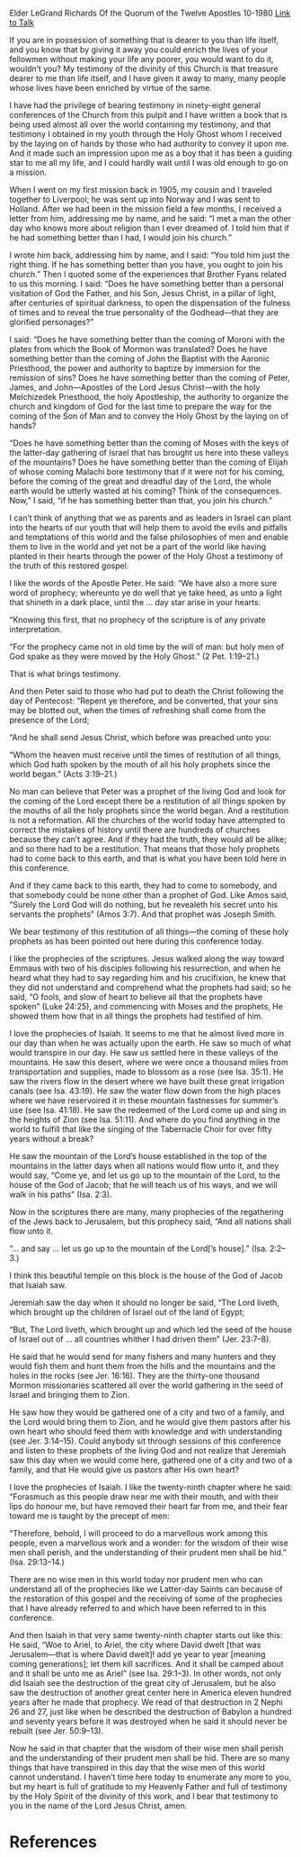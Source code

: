 Elder LeGrand Richards
Of the Quorum of the Twelve Apostles
10-1980
[Link to Talk](https://www.churchofjesuschrist.org/study/general-conference/1980/10/a-testimony?lang=eng)

If you are in possession of something that is dearer to you than life itself, and you know that by giving it away you could enrich the lives of your fellowmen without making your life any poorer, you would want to do it, wouldn’t you? My testimony of the divinity of this Church is that treasure dearer to me than life itself, and I have given it away to many, many people whose lives have been enriched by virtue of the same.

I have had the privilege of bearing testimony in ninety-eight general conferences of the Church from this pulpit and I have written a book that is being used almost all over the world containing my testimony, and that testimony I obtained in my youth through the Holy Ghost whom I received by the laying on of hands by those who had authority to convey it upon me. And it made such an impression upon me as a boy that it has been a guiding star to me all my life, and I could hardly wait until I was old enough to go on a mission.

When I went on my first mission back in 1905, my cousin and I traveled together to Liverpool; he was sent up into Norway and I was sent to Holland. After we had been in the mission field a few months, I received a letter from him, addressing me by name, and he said: “I met a man the other day who knows more about religion than I ever dreamed of. I told him that if he had something better than I had, I would join his church.”

I wrote him back, addressing him by name, and I said: “You told him just the right thing. If he has something better than you have, you ought to join his church.” Then I quoted some of the experiences that Brother Fyans related to us this morning. I said: “Does he have something better than a personal visitation of God the Father, and his Son, Jesus Christ, in a pillar of light, after centuries of spiritual darkness, to open the dispensation of the fulness of times and to reveal the true personality of the Godhead—that they are glorified personages?”

I said: “Does he have something better than the coming of Moroni with the plates from which the Book of Mormon was translated? Does he have something better than the coming of John the Baptist with the Aaronic Priesthood, the power and authority to baptize by immersion for the remission of sins? Does he have something better than the coming of Peter, James, and John—Apostles of the Lord Jesus Christ—with the holy Melchizedek Priesthood, the holy Apostleship, the authority to organize the church and kingdom of God for the last time to prepare the way for the coming of the Son of Man and to convey the Holy Ghost by the laying on of hands?

“Does he have something better than the coming of Moses with the keys of the latter-day gathering of Israel that has brought us here into these valleys of the mountains? Does he have something better than the coming of Elijah of whose coming Malachi bore testimony that if it were not for his coming, before the coming of the great and dreadful day of the Lord, the whole earth would be utterly wasted at his coming? Think of the consequences. Now,” I said, “if he has something better than that, you join his church.”

I can’t think of anything that we as parents and as leaders in Israel can plant into the hearts of our youth that will help them to avoid the evils and pitfalls and temptations of this world and the false philosophies of men and enable them to live in the world and yet not be a part of the world like having planted in their hearts through the power of the Holy Ghost a testimony of the truth of this restored gospel.

I like the words of the Apostle Peter. He said: “We have also a more sure word of prophecy; whereunto ye do well that ye take heed, as unto a light that shineth in a dark place, until the … day star arise in your hearts:

“Knowing this first, that no prophecy of the scripture is of any private interpretation.

“For the prophecy came not in old time by the will of man: but holy men of God spake as they were moved by the Holy Ghost.” (2 Pet. 1:19–21.)

That is what brings testimony.

And then Peter said to those who had put to death the Christ following the day of Pentecost: “Repent ye therefore, and be converted, that your sins may be blotted out, when the times of refreshing shall come from the presence of the Lord;

“And he shall send Jesus Christ, which before was preached unto you:

“Whom the heaven must receive until the times of restitution of all things, which God hath spoken by the mouth of all his holy prophets since the world began.” (Acts 3:19–21.)

No man can believe that Peter was a prophet of the living God and look for the coming of the Lord except there be a restitution of all things spoken by the mouths of all the holy prophets since the world began. And a restitution is not a reformation. All the churches of the world today have attempted to correct the mistakes of history until there are hundreds of churches because they can’t agree. And if they had the truth, they would all be alike; and so there had to be a restitution. That means that those holy prophets had to come back to this earth, and that is what you have been told here in this conference.

And if they came back to this earth, they had to come to somebody, and that somebody could be none other than a prophet of God. Like Amos said, “Surely the Lord God will do nothing, but he revealeth his secret unto his servants the prophets” (Amos 3:7). And that prophet was Joseph Smith.

We bear testimony of this restitution of all things—the coming of these holy prophets as has been pointed out here during this conference today.

I like the prophecies of the scriptures. Jesus walked along the way toward Emmaus with two of his disciples following his resurrection, and when he heard what they had to say regarding him and his crucifixion, he knew that they did not understand and comprehend what the prophets had said; so he said, “O fools, and slow of heart to believe all that the prophets have spoken” (Luke 24:25), and commencing with Moses and the prophets, He showed them how that in all things the prophets had testified of him.

I love the prophecies of Isaiah. It seems to me that he almost lived more in our day than when he was actually upon the earth. He saw so much of what would transpire in our day. He saw us settled here in these valleys of the mountains. He saw this desert, where we were once a thousand miles from transportation and supplies, made to blossom as a rose (see Isa. 35:1). He saw the rivers flow in the desert where we have built these great irrigation canals (see Isa. 43:19). He saw the water flow down from the high places where we have reservoired it in these mountain fastnesses for summer’s use (see Isa. 41:18). He saw the redeemed of the Lord come up and sing in the heights of Zion (see Isa. 51:11). And where do you find anything in the world to fulfill that like the singing of the Tabernacle Choir for over fifty years without a break?

He saw the mountain of the Lord’s house established in the top of the mountains in the latter days when all nations would flow unto it, and they would say, “Come ye, and let us go up to the mountain of the Lord, to the house of the God of Jacob; that he will teach us of his ways, and we will walk in his paths” (Isa. 2:3).

Now in the scriptures there are many, many prophecies of the regathering of the Jews back to Jerusalem, but this prophecy said, “And all nations shall flow unto it.

“… and say … let us go up to the mountain of the Lord[’s house].” (Isa. 2:2–3.)

I think this beautiful temple on this block is the house of the God of Jacob that Isaiah saw.

Jeremiah saw the day when it should no longer be said, “The Lord liveth, which brought up the children of Israel out of the land of Egypt;

“But, The Lord liveth, which brought up and which led the seed of the house of Israel out of … all countries whither I had driven them” (Jer. 23:7–8).

He said that he would send for many fishers and many hunters and they would fish them and hunt them from the hills and the mountains and the holes in the rocks (see Jer. 16:16). They are the thirty-one thousand Mormon missionaries scattered all over the world gathering in the seed of Israel and bringing them to Zion.

He saw how they would be gathered one of a city and two of a family, and the Lord would bring them to Zion, and he would give them pastors after his own heart who should feed them with knowledge and with understanding (see Jer. 3:14–15). Could anybody sit through sessions of this conference and listen to these prophets of the living God and not realize that Jeremiah saw this day when we would come here, gathered one of a city and two of a family, and that He would give us pastors after His own heart?

I love the prophecies of Isaiah. I like the twenty-ninth chapter where he said: “Forasmuch as this people draw near me with their mouth, and with their lips do honour me, but have removed their heart far from me, and their fear toward me is taught by the precept of men:

“Therefore, behold, I will proceed to do a marvellous work among this people, even a marvellous work and a wonder: for the wisdom of their wise men shall perish, and the understanding of their prudent men shall be hid.” (Isa. 29:13–14.)

There are no wise men in this world today nor prudent men who can understand all of the prophecies like we Latter-day Saints can because of the restoration of this gospel and the receiving of some of the prophecies that I have already referred to and which have been referred to in this conference.

And then Isaiah in that very same twenty-ninth chapter starts out like this: He said, “Woe to Ariel, to Ariel, the city where David dwelt [that was Jerusalem—that is where David dwelt]! add ye year to year [meaning coming generations]; let them kill sacrifices. And it shall be camped about and it shall be unto me as Ariel” (see Isa. 29:1–3). In other words, not only did Isaiah see the destruction of the great city of Jerusalem, but he also saw the destruction of another great center here in America eleven hundred years after he made that prophecy. We read of that destruction in 2 Nephi 26 and 27, just like when he described the destruction of Babylon a hundred and seventy years before it was destroyed when he said it should never be rebuilt (see Jer. 50:9–13).

Now he said in that chapter that the wisdom of their wise men shall perish and the understanding of their prudent men shall be hid. There are so many things that have transpired in this day that the wise men of this world cannot understand. I haven’t time here today to enumerate any more to you, but my heart is full of gratitude to my Heavenly Father and full of testimony by the Holy Spirit of the divinity of this work, and I bear that testimony to you in the name of the Lord Jesus Christ, amen.

# References
